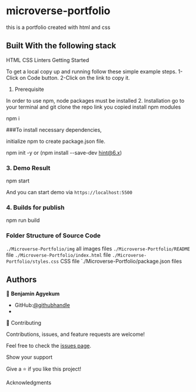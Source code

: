 # microverse-portfolio
this is a portfolio created with html and css

## Built With the following stack
HTML CSS Linters
Getting Started

To get a local copy up and running follow these simple example steps. 1-Click on Code button. 2-Click on the link to copy it.
1. Prerequisite

In order to use npm, node packages must be installed
2. Installation
go to your terminal and git clone the repo link you copied
 install npm modules

npm i

 ###To install necessary dependencies,

initialize npm to create package.json file.

npm init -y or (npm install --save-dev hint@6.x)

### 3. Demo Result

npm start


And you can start demo via `https://localhost:5500`

### 4. Builds for publish

npm run build


### Folder Structure of Source Code

`./Microverse-Portfolio/img` all images files
`./Microverse-Portfolio/README` file
`./Microverse-Portfolio/index.html` file
`./Microverse-Portfolio/styles.css` CSS file
`./Microverse-Portfolio/package.json files

## Authors

👤 **Benjamin Agyekum**

- GitHub:[@githubhandle](https://github.com/hislordshipprof)
- [LinkedIn]:[LinkedIn](https://www.linkedin.com/in/benjamin-agyekum-5962b7126)

🤝 Contributing

Contributions, issues, and feature requests are welcome!

Feel free to check the [issues page](../../issues/).

Show your support

Give a ⭐️ if you like this project!

Acknowledgments
